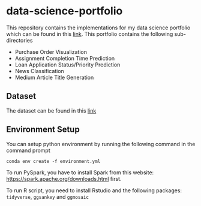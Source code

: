 # data-science-portfolio

This repository contains the implementations for my data science portfolio which can be found in this [link](https://sites.google.com/view/chanathip-pornprasit/). This portfolio contains the following sub-directories

 - Purchase Order Visualization
 - Assignment Completion Time Prediction
 - Loan Application Status/Priority Prediction
 - News Classification
 - Medium Article Title Generation

## Dataset
The dataset can be found in this [link](https://drive.google.com/drive/folders/1w_3rMmeEpQlBlHTCqupwSBHxwFoYXsEK?usp=drive_link)

## Environment Setup

You can setup python environment by running the following command in the command prompt

    conda env create -f environment.yml

To run PySpark, you have to install Spark from this website: https://spark.apache.org/downloads.html first.

To run R script, you need to install Rstudio and the following packages: `tidyverse`, `ggsankey` and `ggmosaic`